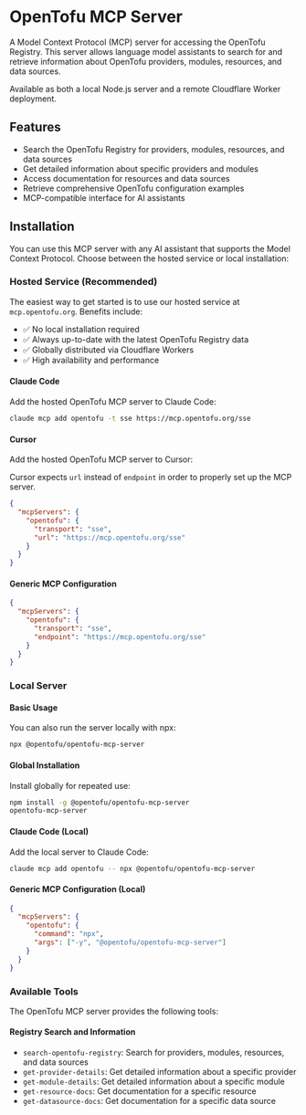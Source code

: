 # OpenTofu MCP Server

A Model Context Protocol (MCP) server for accessing the OpenTofu Registry. This server allows language model assistants to search for and retrieve information about OpenTofu providers, modules, resources, and data sources.

Available as both a local Node.js server and a remote Cloudflare Worker deployment.

## Features

- Search the OpenTofu Registry for providers, modules, resources, and data sources
- Get detailed information about specific providers and modules
- Access documentation for resources and data sources
- Retrieve comprehensive OpenTofu configuration examples
- MCP-compatible interface for AI assistants

## Installation

You can use this MCP server with any AI assistant that supports the Model Context Protocol. Choose between the hosted service or local installation:

### Hosted Service (Recommended)

The easiest way to get started is to use our hosted service at `mcp.opentofu.org`. Benefits include:

- ✅ No local installation required
- ✅ Always up-to-date with the latest OpenTofu Registry data
- ✅ Globally distributed via Cloudflare Workers
- ✅ High availability and performance

#### Claude Code

Add the hosted OpenTofu MCP server to Claude Code:

```bash
claude mcp add opentofu -t sse https://mcp.opentofu.org/sse
```

#### Cursor

Add the hosted OpenTofu MCP server to Cursor:

Cursor expects `url` instead of `endpoint` in order to properly set up the MCP server.

```json
{
  "mcpServers": {
    "opentofu": {
      "transport": "sse",
      "url": "https://mcp.opentofu.org/sse"
    }
  }
}
```

#### Generic MCP Configuration

```json
{
  "mcpServers": {
    "opentofu": {
      "transport": "sse",
      "endpoint": "https://mcp.opentofu.org/sse"
    }
  }
}
```

### Local Server

#### Basic Usage

You can also run the server locally with npx:

```bash
npx @opentofu/opentofu-mcp-server
```

#### Global Installation

Install globally for repeated use:

```bash
npm install -g @opentofu/opentofu-mcp-server
opentofu-mcp-server
```

#### Claude Code (Local)

Add the local server to Claude Code:

```bash
claude mcp add opentofu -- npx @opentofu/opentofu-mcp-server
```

#### Generic MCP Configuration (Local)

```json
{
  "mcpServers": {
    "opentofu": {
      "command": "npx",
      "args": ["-y", "@opentofu/opentofu-mcp-server"]
    }
  }
}
```

### Available Tools

The OpenTofu MCP server provides the following tools:

#### Registry Search and Information

- `search-opentofu-registry`: Search for providers, modules, resources, and data sources
- `get-provider-details`: Get detailed information about a specific provider
- `get-module-details`: Get detailed information about a specific module
- `get-resource-docs`: Get documentation for a specific resource
- `get-datasource-docs`: Get documentation for a specific data source
